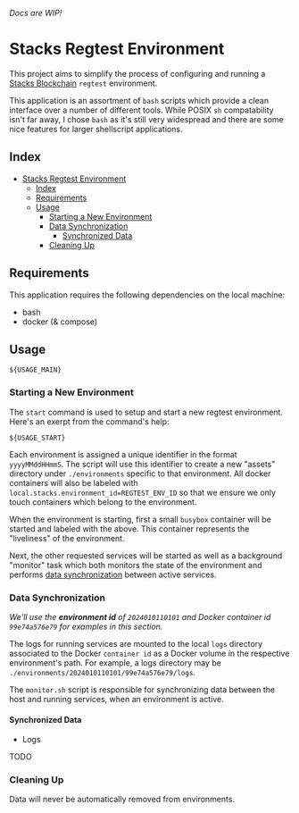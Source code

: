 _Docs are WIP!_

# Stacks Regtest Environment
This project aims to simplify the process of configuring and running a [Stacks Blockchain](https://www.stacks.co/) `regtest` environment.

This application is an assortment of `bash` scripts which provide a clean interface over a number of different tools. While POSIX `sh` compatability isn't far away, I chose `bash` as it's still very widespread and there are some nice features for larger shellscript applications.

## Index
- [Stacks Regtest Environment](#stacks-regtest-environment)
  - [Index](#index)
  - [Requirements](#requirements)
  - [Usage](#usage)
    - [Starting a New Environment](#starting-a-new-environment)
    - [Data Synchronization](#data-synchronization)
      - [Synchronized Data](#synchronized-data)
    - [Cleaning Up](#cleaning-up)

## Requirements
This application requires the following dependencies on the local machine:
- bash
- docker (& compose)


## Usage

```
${USAGE_MAIN}
```

### Starting a New Environment
The `start` command is used to setup and start a new regtest environment. Here's an exerpt from the command's help:
```
${USAGE_START}
```
Each environment is assigned a unique identifier in the format `yyyyMMddHHmmS`. The script will use this identifier to create a new "assets" directory under `./environments` specific to that environment. All docker containers will also be labeled with `local.stacks.environment_id=REGTEST_ENV_ID` so that we ensure we only touch containers which belong to the environment.

When the environment is starting, first a small `busybox` container will be started and labeled with the above. This container represents the "liveliness" of the environment.

Next, the other requested services will be started as well as a background "monitor" task which both monitors the state of the environment and performs [data synchronization](#data-synchronization) between active services.

### Data Synchronization
_We'll use the **environment id** of `2024010110101` and Docker container id `99e74a576e79` for examples in this section._

The logs for running services are mounted to the local `logs` directory associated to the Docker `container id` as a Docker volume in the respective environment's path. For example, a logs directory may be `./environments/2024010110101/99e74a576e79/logs`.

The `monitor.sh` script is responsible for synchronizing data between the host and running services, when an environment is active. 

#### Synchronized Data
- Logs

TODO

### Cleaning Up
Data will never be automatically removed from environments.